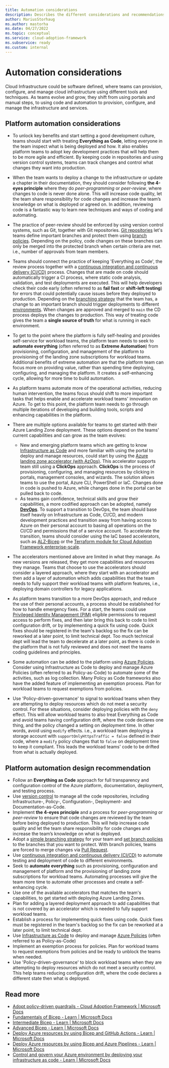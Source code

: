 ```yaml
---
title: Automation considerations
description: Describes the different considerations and recommendations when automating deployment of Azure Landing Zone and platform services
author: MariusStorhaug
ms.author: mastorha
ms.date: 04/27/2022
ms.topic: conceptual
ms.service: cloud-adoption-framework
ms.subservice: ready
ms.custom: internal
---
```


# Automation considerations

Cloud Infrastructure could be software defined, where teams can provision, configure, and manage cloud infrastructure using different tools and techniques. As teams evolve and grow, they shift from using portals and manual steps, to using code and automation to provision, configure, and manage the infrastructure and services.

## Platform automation considerations

- To unlock key benefits and start setting a good development culture, teams should start with treating **Everything as Code**, letting everyone in the team inspect what is being deployed and how. It also enables platform teams to adopt key development practices that will help them to be more agile and efficient. By keeping code in repositories and using version control systems, teams can track changes and control what changes they want into production.
- When the team wants to deploy a change to the infrastructure or update a chapter in their documentation, they should consider following **the 4-eyes principle** where they do _peer-programming_ or _peer-review_, where changes to code is never done alone. This will increase code quality, let the team share responsibility for code changes and increase the team’s knowledge on what is deployed or agreed on. In addition, reviewing code is a fantastic way to learn new techniques and ways of coding and automating.
- The practice of peer-review should be enforced by using version control systems, such as Git, together with Git repositories. [Git repositories](../considerations/development-strategy-development-lifecycle.md#repository-strategy) let's teams define important branches and protect them using [branch policies](../considerations/development-strategy-development-lifecycle.md#branch-strategy). Depending on the policy, code changes on these branches can only be merged into the protected branch when certain criteria are met. i.e., number of approvals from team members.
- Teams should connect the practice of keeping 'Everything as Code', the review process together with a [continuous integration and continuous delivery (CI/CD)](../considerations/development-strategy-development-lifecycle.md#automated-builds) process. Changes that are made on code should automatically trigger a CI process, where static code analysis, validation, and test deployments are executed. This will help developers check their code early (often referred to as **fail fast** or **shift-left testing**) for errors that could potentially cause issues before they deployed to production. Depending on the [branching strategy](../considerations/development-strategy-development-lifecycle.md#branch-strategy.) that the team has, a change to an important branch should trigger deployments to different [environments](../considerations/environments.md). When changes are approved and merged to `main` the CD process deploys the changes to production. This way of treating code gives the team a **single source of truth** for what is running in each environment.
- To get to the point where the platform is fully self-healing and provides self-service for workload teams, the platform team needs to seek to **automate everything** (often referred to as **Extreme Automation**) from provisioning, configuration, and management of the platform to provisioning of the landing zone subscriptions for workload teams. Additional benefits of extreme automation are that the platform team can focus more on providing value, rather than spending time deploying, configuring, and managing the platform. It creates a self-enhancing cycle, allowing for more time to build automation.
- As platform teams automate more of the operational activities, reducing human intervention, the teams focus should shift to more important tasks that helps enable and accelerate workload teams' innovation on Azure. To get to this point, the platform team needs to go through multiple iterations of developing and building tools, scripts and enhancing capabilities in the platform.
- There are multiple options available for teams to get started with their Azure Landing Zone deployment. These options depend on the teams' current capabilities and can grow as the team evolves:
  - New and emerging platform teams which are getting to know [Infrastructure as Code](/azure/architecture/checklist/dev-ops#management) and more familiar with using the portal to deploy and manage resources, could start by using the [Azure landing zone accelerator (with AzOps)](\landing-zone\index.md#azure-landing-zone-accelerator). This accelerator supports team still using a **ClickOps** approach. **ClickOps** is the process of provisioning, configuring, and managing resources by clicking in portals, management consoles, and wizards. The solution allows teams to use the portal, Azure CLI, PowerShell or IaC. Changes done in code is pushed to Azure, while changes done in the portal can be pulled back to code.
  - As teams gain confidence, technical skills and grow their capabilities, a more codified approach can be adopted, namely **[DevOps](./devops-principles-and-practices.md)**. To support a transition to DevOps, the team should base itself heavily on Infrastructure as Code, CI/CD, and modern development practices and transition away from having access to Azure on their personal account to basing all operations on the CI/CD and permissions that of a service account. To accelerate the transition, teams should consider using the IaC based accelerators, such as [ALZ-Bicep](https://github.com/Azure/ALZ-Bicep) or the [Terraform module for Cloud Adoption Framework enterprise-scale](../enterprise-scale/terraform-module-caf-enterprise-scale.md).

- The accelerators mentioned above are limited in what they manage. As new versions are released, they get more capabilities and resources they manage. Teams that choose to use the accelerators should consider a layered approach, where they start with an accelerator and then add a layer of automation which adds capabilities that the team needs to fully support their workload teams with platform features, i.e., deploying domain controllers for legacy applications.
- As platform teams transition to a more DevOps approach, and reduce the use of their personal accounts, a process should be established for how to handle emergency fixes. For a start, the teams could use [Privileged Identity Management (PIM)](/azure/active-directory/privileged-identity-management/pim-configure) eligible permissions to request access to perform fixes, and then later bring this back to code to limit configuration drift, or by implementing a quick fix using code. Quick fixes should be registered in the team's backlog so the fix can be reworked at a later point, to limit technical dept. Too much technical dept will lead the team to decelerate at a later point, as there is code in the platform that is not fully reviewed and does not meet the teams coding guidelines and principles.
- Some automation can be added to the platform using [Azure Policies](/azure/governance/policy/overview). Consider using Infrastructure as Code to deploy and manage Azure Policies (often referred to as Policy-as-Code) to automate some of the activities, such as log collection. Many Policy as Code frameworks also have the added feature of implementing an exemption process. Plan for workload teams to request exemptions from policies.
- Use 'Policy-driven-governance' to signal to workload teams when they are attempting to deploy resources which do not meet a security control. For these situations, consider deploying policies with the `deny` effect. This will allow workload teams to also treat Everything as Code and avoid teams having configuration drift, where the code declares one thing, and the policy changed a setting on deployment time. In other words, avoid using `modify` effects. i.e., a workload team deploying a storage account with `supportOnlyHttpsTraffic = false` defined in their code, where a `modify` policy changes that to `false` on deployment time to keep it compliant. This leads the workload teams' code to be drifted from what is actually deployed.

## Platform automation design recommendation

- Follow an **Everything as Code** approach for full transparency and configuration control of the Azure platform, documentation, deployment, and testing process.
- Use [version control](/devops/develop/git/what-is-version-control) to manage all the code repositories, including Infrastructure-, Policy-, Configuration-, Deployment- and Documentation-as-Code.
- Implement **the 4-eyes principle** and a process for _peer-programming_ or _peer-review_ to ensure that code changes are reviewed by the team before being deployed to production. This will help increase code quality and let the team share responsibility for code changes and increase the team’s knowledge on what is deployed.
- Adopt a [simple branching strategy](/azure/devops/repos/git/git-branching-guidance) for your team and [set branch policies](/azure/devops/repos/git/branch-policies) to the branches that you want to protect. With branch policies, teams are forced to merge changes via [Pull Request](/azure/devops/repos/git/about-pull-requests).
- Use [continuous integration and continuous delivery (CI/CD)](./devops-principles-and-practices.md#define-your-devops-framework) to automate testing and deployment of code to different environments.
- Seek to **automate everything** such as provisioning, configuration and management of platform and the provisioning of landing zone subscriptions for workload teams. Automating processes will give the team more time to automate other processes and create a self-enhancing cycle.
- Use one of the available accelerators that matches the team's capabilities, to get started with deploying Azure Landing Zones.
- Plan for adding a layered deployment approach to add capabilities that is not covered by an accelerator which is needed to fully support workload teams.
- Establish a process for implementing quick fixes using code. Quick fixes must be registered in the team's backlog so the fix can be reworked at a later point, to limit technical dept.
- Use [Infrastructure as Code](./infrastructure-as-code.md) to deploy and manage [Azure Policies](/azure/governance/policy/overview) (often referred to as Policy-as-Code)
- Implement an exemption process for policies. Plan for workload teams to request exemptions from policies and be ready to unblock the teams when needed.
- Use 'Policy-driven-governance' to block workload teams when they are attempting to deploy resources which do not meet a security control. This help teams reducing configuration drift, where the code declares a different state then what is deployed.

## Read more

- [Adopt policy-driven guardrails - Cloud Adoption Framework | Microsoft Docs](/azure/cloud-adoption-framework/ready/enterprise-scale/dine-guidance)
- [Fundamentals of Bicep - Learn | Microsoft Docs](/learn/paths/fundamentals-bicep)
- [Intermediate Bicep - Learn | Microsoft Docs](/learn/paths/intermediate-bicep)
- [Advanced Bicep - Learn | Microsoft Docs](/learn/paths/advanced-bicep)
- [Deploy Azure resources by using Bicep and GitHub Actions - Learn | Microsoft Docs](/learn/paths/bicep-github-actions)
- [Deploy Azure resources by using Bicep and Azure Pipelines - Learn | Microsoft Docs](/learn/paths/bicep-azure-pipelines)
- [Control and govern your Azure environment by deploying your infrastructure as code - Learn | Microsoft Docs](/learn/modules/control-govern-azure-environment-deploying-infrastructure-code/)
